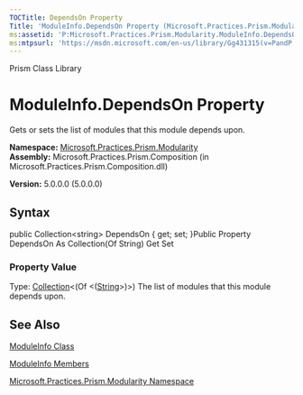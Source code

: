 ```yaml
---
TOCTitle: DependsOn Property
Title: 'ModuleInfo.DependsOn Property (Microsoft.Practices.Prism.Modularity)'
ms:assetid: 'P:Microsoft.Practices.Prism.Modularity.ModuleInfo.DependsOn'
ms:mtpsurl: 'https://msdn.microsoft.com/en-us/library/Gg431315(v=PandP.50)'
---
```


Prism Class Library

ModuleInfo.DependsOn Property
=================================

Gets or sets the list of modules that this module depends upon.

**Namespace:** [Microsoft.Practices.Prism.Modularity](https://msdn.microsoft.com/n:microsoft.practices.prism.modularity)
**Assembly:** Microsoft.Practices.Prism.Composition (in Microsoft.Practices.Prism.Composition.dll)

**Version:** 5.0.0.0 (5.0.0.0)

## Syntax


public Collection&lt;string&gt; DependsOn { get; set; }Public Property DependsOn As Collection(Of String) Get Set
### Property Value

Type: [Collection](http://msdn.microsoft.com/en-us/library/ms132397)&lt;(Of &lt;([String](http://msdn.microsoft.com/en-us/library/s1wwdcbf)&gt;)&gt;)
The list of modules that this module depends upon.

See Also
--------


[ModuleInfo Class](https://msdn.microsoft.com/t:microsoft.practices.prism.modularity.moduleinfo)

[ModuleInfo Members](https://msdn.microsoft.com/allmembers.t:microsoft.practices.prism.modularity.moduleinfo)

[Microsoft.Practices.Prism.Modularity Namespace](https://msdn.microsoft.com/n:microsoft.practices.prism.modularity)
